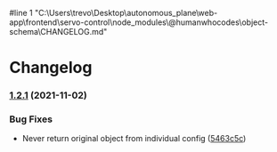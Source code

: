 #line 1 "C:\\Users\\trevo\\Desktop\\autonomous_plane\\web-app\\frontend\\servo-control\\node_modules\\@humanwhocodes\\object-schema\\CHANGELOG.md"
# Changelog

### [1.2.1](https://www.github.com/humanwhocodes/object-schema/compare/v1.2.0...v1.2.1) (2021-11-02)


### Bug Fixes

* Never return original object from individual config ([5463c5c](https://www.github.com/humanwhocodes/object-schema/commit/5463c5c6d2cb35a7b7948dffc37c899a41d1775f))
